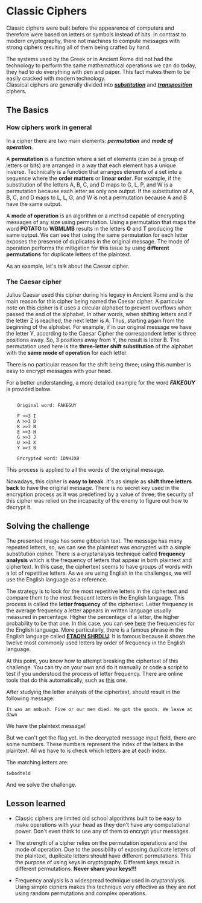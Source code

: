 # Classic Ciphers

Classic ciphers were built before the appearence of computers and therefore were based on letters or symbols instead of bits. In contrast to modern cryptography, there not machines to compute messages with strong ciphers resulting all of them being crafted by hand.

The systems used by the Greek or in Ancient Rome did not had the technology to perform the same mathemathical operations we can do today, they had to do everything with pen and paper. This fact makes them to be easily cracked with modern technology.  
Classical ciphers are generally divided into [_**substitution**_](https://en.wikipedia.org/wiki/Substitution_cipher) and [_**transposition**_](https://en.wikipedia.org/wiki/Transposition_cipher) ciphers.

## The Basics

### How ciphers work in general

In a cipher there are two main elements: _**permutation**_ and _**mode of operation**_.

A **permutation** is a function where a set of elements (can be a group of letters or bits) are arranged in a way that each element has a unique inverse. Technically is a function that arranges elements of a set into a sequence where the **order matters** or **linear order**.  For example, if the substitution of the letters A, B, C, and D maps to G, L, P, and W is a permutation because each letter as only one output. If the substitution of A, B, C, and D maps to L, L, G, and W is not a permutation because A and B have the same output.

A **mode of operation** is an algorithm or a method capable of encrypting messages of any size using permutation. Using a permutation that maps the word **POTATO** to **WBMLMB** results in the letters **O** and **T** producing the same output. We can see that using the same permutation for each letter exposes the presence of duplicates in the original message. The mode of operation performs the mitigation for this issue by using **different permutations** for duplicate letters of the plaintext.

As an example, let's talk about the Caesar cipher.

### **The Caesar cipher**

Julius Caesar used this cipher during his legacy in Ancient Rome and is the main reason for this cipher being named the Caesar cipher. A particular note on this cipher is it uses a circular alphabet to prevent overflows when passed the end of the alphabet. In other words, when shifting letters and if the letter Z is reached, the next letter is A. Thus, starting again from the beginning of the alphabet. For example, if in our original message we have the letter Y, according to the Caesar Cipher the correspondent letter is three positions away. So, 3 positions away from Y, the result is letter B. The permutation used here is the **three-letter shift substitution** of the alphabet with the **same mode of operation** for each letter.

There is no particular reason for the shift being three; using this number is easy to encrypt messages with your head.

For a better understanding, a more detailed example for the word **_FAKEGUY_** is provided below.

```plaintext

    Original word: FAKEGUY

    F >>3 I
    A >>3 D
    K >>3 N
    E >>3 H
    G >>3 J
    U >>3 X
    Y >>3 B

    Encrypted word: IDNHJXB

```

This process is applied to all the words of the original message.

Nowadays, this cipher is **easy to break**. It's as simple as **shift three letters back** to have the original message. There is no secret key used in the encryption process as it was predefined by a value of three; the security of this cipher was relied on the incapacity of the enemy to figure out how to decrypt it.

## Solving the challenge

The presented image has some gibberish text. The message has many repeated letters, so, we can see the plaintext was encrypted with a simple substitution cipher. There is a cryptanalysis technique called **frequency analysis** which is the frequency of letters that appear in both plaintext and ciphertext. In this case, the ciphertext seems to have groups of words with a lot of repetitive letters. As we are using English in the challenges, we will use the English language as a reference.

The strategy is to look for the most repetitive letters in the ciphertext and compare them to the most frequent letters in the English language. This process is called the **letter frequency** of the ciphertext. Letter frequency is the average frequency a letter appears in written language usually measured in percentage. Higher the percentage of a letter, the higher probability to be that one. In this case, you can see [here](https://en.wikipedia.org/wiki/Letter_frequency) the frequencies for the English language. More particularly, there is a famous phrase in the English language called [**ETAOIN SHRDLU**](https://en.wikipedia.org/wiki/Etaoin_shrdlu). It is famous because it shows the  twelve most commonly used letters by order of frequency in the English language.

At this point, you know how to attempt breaking the ciphertext of this challenge. You can try on your own and do it manually or code a script to test if you understood the process of letter frequency. There are online tools that do this automatically, such as [this](https://quipqiup.com/) one.

After studying the letter analysis of the ciphertext, should result in the following message:

```plaintext
It was an ambush. Five or our men died. We got the goods. We leave at dawn

```

We have the plaintext message!

But we can't get the flag yet. In the decrypted message input field, there are some numbers. These numbers represent the index of the letters in the plaintext. All we have to is check which letters are at each index.

The matching letters are:

```plaintext
iwbodteld

```

And we solve the challenge.

## Lesson learned

* Classic ciphers are limited old school algorithms built to be easy to make operations with your head as they don't have any computational power. Don't even think to use any of them to encrypt your messages.

* The strength of a cipher relies on the permutation operations and the mode of operation.  Due to the possibility of exposing duplicate letters of the plaintext, duplicate letters should have different permutations. This the purpose of using keys in cryptography. Different keys result in different permutations. **Never share your keys!!!**

* Frequency analysis is a widespread technique used in cryptanalysis. Using simple ciphers makes this technique very effective as they are not using random permutations and complex operations.
